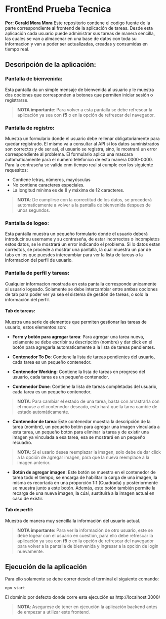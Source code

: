 # FrontEnd Prueba Tecnica
**Por: Gerald Mora Mora**
Este repositorio contiene el codigo fuente de la parte correspondiente al frontend de la aplicación de tareas. Desde esta aplicación cada usuario puede administrar sus tareas de manera sencilla, las cuales se van a almacenar en una base de datos con toda su informacion y van a poder ser actualizadas, creadas y consumidas en tiempo real. 
## Descripción de la aplicación:

### Pantalla de bienvenida: 
Esta pantalla da un simple mensaje de bienvenida al usuario y le muestra dos opciones que corresponden a botones que permiten iniciar sesión o registrarse. 
> **NOTA importante**: Para volver a esta pantalla se debe refrescar la aplicación ya sea con **f5** o en la opción de refrescar del navegador.

### Pantalla de registro:
Muestra un formulario donde el usuario debe rellenar obligatoriamente para quedar registrado. El mismo va a consultar al API si los datos suministrados son correctos y de ser así, el usuario se registra, sino, le mostrará un error correspondiente al problema.
El formulario aplica una mascara automaticamente para el numero telefonico de esta manera 0000-0000.
Para la contraseña se valida enm tiempo real si cumple con los siguiente requesitos: 
- Contiene letras, números, mayúsculas 
- No contiene caracteres especiales. 
- La longitud mínima es de 8 y máxima de 12 caracteres.
> **NOTA**: De cumplirse con la correctitud de los datos, se procederá automaticamente a volver a la pantalla de bienvenida despues de unos segundos.

### Pantalla de logeo:
Esta pantalla muestra un pequeño formulario donde el usuario deberá introducir su username y su contraseña, de estar incorrectos o incompletos estos datos, se le mostrará un error indicando el problema. 
Si lo datos estan correctos, se procede a mostrar una pantalla, la cual muestra un par de tabs en los que puesdes intercambiar para ver la lista de tareas o la informacion del perfil de usuario.

### Pantalla de perfil y tareas:
Cualquier informacion mostrada en esta pantalla corresponde unicamente al usuario logeado. Solamente se debe intercambiar entre ambas opciones de tab para poder ver ya sea el sistema de gestión de tareas, o solo la información del perfil. 
#### Tab de tareas:
Muestra una serie de elementos que permiten gestionar las tareas de usuario, estos elementos son:
- **Form y botón para agregar tarea**: Para agregar una tarea nueva, solamente se debe escribir su descripción (nombre) y dar click en el botón para agregarla automaticamente a la lista de tareas pendientes.

- **Contenedor To Do**: Contiene la lista de tareas pendientes del usuario, cada tarea es un pequeño contenedor.

- **Contenedor Working**: Contiene la lista de tareas en progreso del usuario, cada tarea es un pequeño contenedor.

- **Contenedor Done**: Contiene la lista de tareas completadas del usuario, cada tarea es un pequeño contenedor.
> **NOTA**: Para cambiar el estado de una tarea, basta con arrastrarla con el mouse a el contenedor deseado, esto hará que la tarea cambie de estado automáticamente.

- **Contenedor de tarea**: Este contenedor muestra la descripción de la tarea (nombre), un pequeño botón para agregar una imagen vinculada a esta tarea, un pequeño botón para eliminar la tarea y de existir una imagen ya vinculada a esa  tarea, esa se mostrará en un pequeño recuadro.
> **NOTA**: Si el usario desea reemplazar la imagen, solo debe de dar click a la opción de agregar imagen, para que la nueva reemplace a la imagen anterior.

- **Botón de agregar imagen**: Este botón se muestra en el contenedor de tarea todo el tiempo, se encarga de habilitar la carga de una imagen, la misma es recortada en una proporción 1:1 (Cuadrada) y posteriormente se muestra junto a este botón. Además, este botón también permite la recarga de una nueva imagen, la cúal, sustituirá a la imagen actual en caso de existir.

#### Tab de perfil: 
Muestra de manera muy sencilla la información del usuario actual. 
> **NOTA importante**: Para ver la información de otro usuario, este se debe logear con el usuario en cuestión, para ello debe refrescar la aplicación ya sea con **f5** o en la opción de refrescar del navegador para volver a la pantalla de bienvenida y ingresar a la opción de login nuevamente.

## Ejecución de la aplicación
Para ello solamente se debe correr desde el terminal el siguiente comando:
```
npm start
```
El dominio por defecto donde corre esta ejecución es http://localhost:3000/
> **NOTA**: Asegurese de tener en ejecución la aplicación backend antes de empezar a utilizar este frontend. 